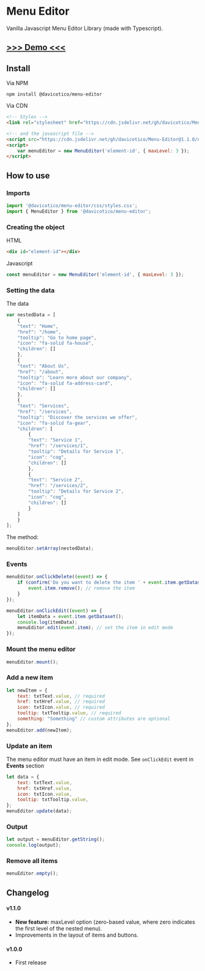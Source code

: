 # Menu Editor
Vanilla Javascript Menu Editor Library (made with Typescript). 

## [>>> Demo <<<](https://davidticona.com/demos/javascript-menu-editor/)

## Install
Via NPM

```
npm install @davicotico/menu-editor
```

Via CDN
```html
<!-- Styles -->
<link rel="stylesheet" href="https://cdn.jsdelivr.net/gh/davicotico/Menu-Editor@1.1.0/dist/styles.min.css">

<!-- and the javascript file -->
<script src="https://cdn.jsdelivr.net/gh/davicotico/Menu-Editor@1.1.0/dist/menu-editor.min.js"></script>
<script>
	var menuEditor = new MenuEditor('element-id', { maxLevel: 3 });
</script>
```

## How to use

### Imports
```js
import '@davicotico/menu-editor/css/styles.css';
import { MenuEditor } from '@davicotico/menu-editor';
```

### Creating the object

HTML
```html
<div id="element-id"></div>
```
Javascript

```js
const menuEditor = new MenuEditor('element-id', { maxLevel: 3 });
```
### Setting the data

The data
```js
var nestedData = [
	{
	"text": "Home",
	"href": "/home",
	"tooltip": "Go to home page",
	"icon": "fa-solid fa-house",
	"children": []
	},
	{
	"text": "About Us",
	"href": "/about",
	"tooltip": "Learn more about our company",
	"icon": "fa-solid fa-address-card",
	"children": []
	},
	{
	"text": "Services",
	"href": "/services",
	"tooltip": "Discover the services we offer",
	"icon": "fa-solid fa-gear",
	"children": [
		{
		"text": "Service 1",
		"href": "/services/1",
		"tooltip": "Details for Service 1",
		"icon": "cog",
		"children": []
		},
		{
		"text": "Service 2",
		"href": "/services/2",
		"tooltip": "Details for Service 2",
		"icon": "cog",
		"children": []
		}
	]
	}
];
```
The method:
```js
menuEditor.setArray(nestedData);
```
### Events
```js
menuEditor.onClickDelete((event) => {
	if (confirm('Do you want to delete the item ' + event.item.getDataset().text)) {
		event.item.remove(); // remove the item
	}
});

menuEditor.onClickEdit((event) => {
	let itemData = event.item.getDataset();
	console.log(itemData);
	menuEditor.edit(event.item); // set the item in edit mode
});
```
### Mount the menu editor
```js
menuEditor.mount();
```

### Add a new item
```js
let newItem = {
    text: txtText.value, // required
    href: txtHref.value, // required
    icon: txtIcon.value, // required
    tooltip: txtTooltip.value, // required
    something: "Something" // custom attributes are optional
};
menuEditor.add(newItem);
```

### Update an item
The menu editor must have an item in edit mode. See `onClickEdit` event in **Events** section
```js
let data = {
	text: txtText.value,
	href: txtHref.value,
	icon: txtIcon.value,
	tooltip: txtTooltip.value,
};
menuEditor.update(data);
```
### Output
```js
let output = menuEditor.getString();
console.log(output);
```

### Remove all items
```js
menuEditor.empty();
```

## Changelog

#### v1.1.0

* **New feature:** maxLevel option (zero-based value, where zero indicates the first level of the nested menu).
* Improvements in the layout of items and buttons.

#### v1.0.0 

* First release
